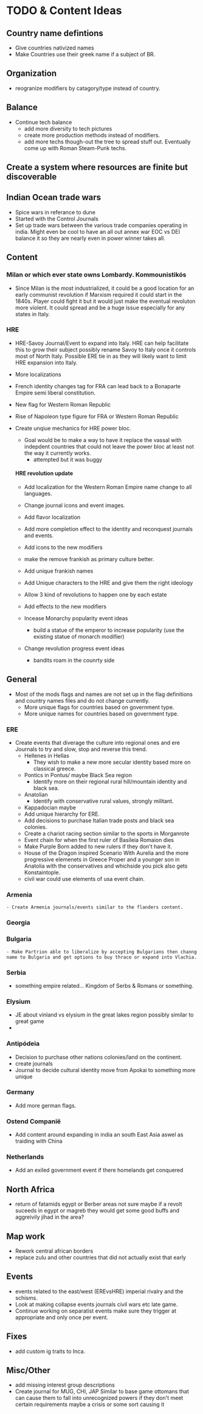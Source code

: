 # TODO & Content Ideas

## Country name defintions
- Give countries nativized names
- Make Countries use their greek name if a subject of BR. 

## Organization
- reogranize modifiers by catagory/type instead of country. 

## Balance
- Continue tech balance
	- add more diversity to tech pictures
	- create more production methods instead of modifiers.
	- add more techs though-out the tree to spread stuff out. Eventually come up with Roman Steam-Punk techs.

## Create a system where resources are finite but discoverable

## Indian Ocean trade wars
- Spice wars in referance to dune 
- Started with the Control Journals
- Set up trade wars between the various trade companies operating in india. Might even be cool to have an all out annex war EOC vs DEI balance it so they are nearly even in power winner takes all. 

## Content

### Milan or which ever state owns Lombardy. Kommounistikós
- Since Milan is the most industrialized, it could be a good location for an early communist revolution if Marxism required it could start in the 1840s. Player could fight it but it would just make the eventual revoluton more violent. It could spread and be a huge issue especially for any states in Italy.

### HRE
- HRE-Savoy Journal/Event to expand into Italy. HRE can help facilitate this to grow their subject possibly rename Savoy to Italy once it controls most of North Italy. Possible ERE tie in as they will likely want to limit HRE expansion into Italy.
- More localizations
- French identity changes tag for FRA can lead back to a Bonaparte Empire semi liberal constitution. 
- New flag for Western Roman Republic
- Rise of Napoleon type figure for FRA or Western Roman Republic

- Create unqiue mechanics for HRE power bloc.
	- Goal would be to make a way to have it replace the vassal with indepdent countries that could not leave the power bloc at least not the way it currently works.
		- attempted but it was buggy
	#### HRE revolution update
	- Add localization for the Western Roman Empire name change to all languages.
	- Change journal icons and event images.
	- Add flavor localization
	- Add more completion effect to the identity and reconquest journals and events.
	- Add icons to the new modifiers
	- make the remove frankish as primary culture better.

	- Add unique frankish names
	- Add Unique characters to the HRE and give them the right ideology
	- Allow 3 kind of revolutions to happen one by each estate
	- Add effects to the new modifiers
	- Incease Monarchy popularity event ideas
		- build a statue of the emperor to increase popularity (use the existing statue of monarch modifier)
	- Change revolution progress event ideas
		- bandits roam in the counrty side

## General
- Most of the mods flags and names are not set up in the flag definitions and country names files and do not change currently.
	- More unique flags for countries based on government type.
	- More unique names for countries based on government type.

### ERE
- Create events that diverage the culture into regional ones and ere Journals to try and slow, stop and reverse this trend.
	- Hellenes in Hellas
		- They wish to make a new more secular identity based more on classical greece.
	- Pontics in Pontus/ maybe Black Sea region
		- Identify more on their regional rural hill/mountain identity and black sea.
	- Anatolian
		- Identify with conservative rural values, strongly militant.
	- Kappadocian maybe
	- Add unique hierarchy for ERE. 
	- Add decisions to purchase Italian trade posts and black sea colonies.
	- Create a chariot racing section similar to the sports in Morganrote
	- Event chain for when the first ruler of Basileia Romaion dies
	- Make Purple Born added to new rulers if they don't have it.
	- House of the Dragon inspired Scenario With Aurelia and the more progressive elemenets in Greece Proper and a younger son in Anatolia with the conservatives and whichside you pick also gets Konstaintople. 
	- civil war could use elements of usa event chain.

### Armenia
	- Create Armenia journals/events similar to the flanders content.

### Georgia

### Bulgaria
	- Make Partrion able to liberalize by accepting Bulgarians then channg name to Bulgaria and get options to buy thrace or expand into Vlachia.

### Serbia
- something empire related... Kingdom of Serbs & Romans or something.


### Elysium
- JE about vinland vs elysium in the great lakes region possibly similar to great game
-
	
### Antipódeia
- Decision to purchase other nations colonies/land on the continent. 
- create journals
- Journal to decide cultural identity move from Apokai to something more unique
	
### Germany
- Add more german flags.
	
### Ostend Companië
- Add content around expanding in india an south East Asia aswel as traiding with China

### Netherlands
- Add an exiled government event if there homelands get conquered

## North Africa
- return of fatamids egypt or Berber areas not sure maybe if a revolt suceeds in egypt or magreb they would get some good buffs and aggreivily jihad in the area?

## Map work
- Rework central african borders
- replace zulu and other countries that did not actually exist that early
		
## Events
- events related to the east/west (EREvsHRE) imperial rivalry and the schisms.
- Look at making collapse events journals civil wars etc late game. 
- Continue working on separatist events make sure they trigger at appropriate and only once per event. 

## Fixes
- add custom ig traits to Inca. 

## Misc/Other
- add missing interest group descriptions
- Create journal for MUG, CHI, JAP Similar to base game ottomans that can cause them to fall into unrecognized powers if they don't meet certain requirements maybe a crisis or some sort causing it
	

